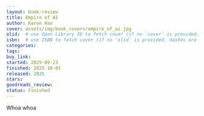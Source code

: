 ```yaml
---
layout: book-review
title: Empire of AI
author: Karen Hao
cover: assets/img/book_covers/empire_of_ai.jpg
olid:  # use Open Library ID to fetch cover (if no `cover` is provided)
isbn:  # use ISBN to fetch cover (if no `olid` is provided, dashes are optional)
categories: 
tags: 
buy_link: 
started: 2025-09-23
finished: 2025-10-01
released: 2025
stars: 
goodreads_review: 
status: Finished
---
```

Whoa whoa